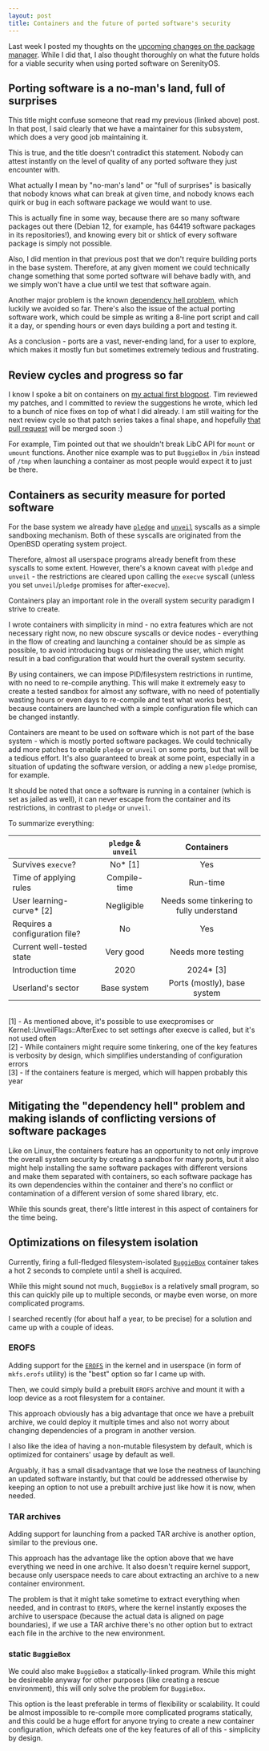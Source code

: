 ```yaml
---
layout: post
title: Containers and the future of ported software's security
---
```


Last week I posted my thoughts on the [upcoming changes on the package manager](https://supercomputer7.github.io/SerenityOS-Package-Manager-part1/).
While I did that, I also thought thoroughly on what the future holds for a viable security when using ported software on SerenityOS.

## Porting software is a no-man's land, full of surprises

This title might confuse someone that read my previous (linked above) post. In that post, I said clearly that
we have a maintainer for this subsystem, which does a very good job maintaining it.

This is true, and the title doesn't contradict this statement. Nobody can attest instantly on the level of quality of any ported software they just encounter with.

What actually I mean by "no-man's land" or "full of surprises" is basically that nobody knows what can break at given time, and nobody knows each quirk or bug in each software package we would want to use.

This is actually fine in some way, because there are so many software packages out there (Debian 12, for example, has 64419 software packages in its repositories!), and knowing every bit or shtick of every software package is simply not possible.

Also, I did mention in that previous post that we don't require building ports in the base system.
Therefore, at any given moment we could technically change something that some ported software will behave badly with, and we simply won't have a clue until we test that software again.

Another major problem is the known [dependency hell problem](https://en.wikipedia.org/wiki/Dependency_hell), which luckily we avoided so far. There's also the issue of the actual porting software work, which could be simple as
writing a 8-line port script and call it a day, or spending hours or even days building a port and testing it.

As a conclusion - ports are a vast, never-ending land, for a user to explore, which makes it mostly fun but sometimes extremely tedious and frustrating.

## Review cycles and progress so far

I know I spoke a bit on containers on [my actual first blogpost](https://supercomputer7.github.io/June-2024-Recent-changes-in-SerenityOS/). Tim reviewed my patches, and I committed to review the suggestions he wrote, which led to a bunch of nice fixes on top of what I did already.
I am still waiting for the next review cycle so that patch series takes a final shape, and hopefully [that pull request](https://github.com/SerenityOS/serenity/pull/22968) will be merged soon :)

For example, Tim pointed out that we shouldn't break LibC API for `mount` or `umount` functions.
Another nice example was to put `BuggieBox` in `/bin` instead of `/tmp` when launching a container
as most people would expect it to just be there.

## Containers as security measure for ported software

For the base system we already have [`pledge`](https://man.serenityos.org/man2/pledge.html) and [`unveil`](https://man.serenityos.org/man2/unveil.html) syscalls as a simple sandboxing mechanism. Both of these syscalls are originated from the OpenBSD operating system project.

Therefore, almost all userspace programs already benefit from these syscalls to some extent.
However, there's a known caveat with `pledge` and `unveil` - the restrictions are cleared upon calling the `execve`
syscall (unless you set `unveil`/`pledge` promises for after-`execve`).

Containers play an important role in the overall system security paradigm I strive to create.

I wrote containers with simplicity in mind - no extra features which are not necessary right now, no new obscure syscalls or device nodes - everything in the flow of creating and launching a container should be as simple as possible, to avoid introducing bugs or misleading the user, which might result in a bad configuration that would hurt the overall system security.

By using containers, we can impose PID/filesystem restrictions in runtime, with no need to re-compile anything. This will make it extremely easy to create a tested sandbox for almost any software, with no need of
potentially wasting hours or even days to re-compile and test what works best, because containers are launched with a simple configuration file which can be changed instantly.

Containers are meant to be used on software which is not part of the base system - which is mostly ported software packages. We could technically add more patches to enable `pledge` or `unveil` on some
ports, but that will be a tedious effort. It's also guaranteed to break at some point, especially in a situation of updating the software version, or adding a new `pledge` promise, for example.

It should be noted that once a software is running in a container (which is set as jailed as well), it can never escape from the container and its restrictions, in contrast to `pledge` or `unveil`.

To summarize everything:

|                                | `pledge` & `unveil`  | Containers |
|--------------------------------|:---------------------------:|:----------:|
| Survives `execve`?             | No* [1]              | Yes                      | 
| Time of applying rules         | Compile-time         | Run-time                 | 
| User learning-curve* [2]       | Negligible           | Needs some tinkering to fully understand  |
| Requires a configuration file? | No                   | Yes                             |
| Current well-tested state      | Very good            | Needs more testing              |
| Introduction time              | 2020                 | 2024* [3]                       |
| Userland's sector              | Base system          | Ports (mostly), base system     |

<div><br></div>
<div class="small-text">[1] - As mentioned above, it's possible to use <span class="small-code">execpromises</span> or <span class="small-code">Kernel::UnveilFlags::AfterExec</span> to set settings after <span class="small-code">execve</span> is called, but it's not used often</div>
<div class="small-text">[2] - While containers might require some tinkering, one of the key features is verbosity by design, which simplifies understanding of configuration errors</div>
<div class="small-text">[3] - If the containers feature is merged, which will happen probably this year</div>

## Mitigating the "dependency hell" problem and making islands of conflicting versions of software packages

Like on Linux, the containers feature has an opportunity to not only improve the overall system security by
creating a sandbox for many ports, but it also might help installing the same software packages
with different versions and make them separated with containers, so each software package has its own dependencies
within the container and there's no conflict or contamination of a different version of some shared library, etc.

While this sounds great, there's little interest in this aspect of containers for the time being.

## Optimizations on filesystem isolation

Currently, firing a full-fledged filesystem-isolated [`BuggieBox`](https://github.com/SerenityOS/serenity/tree/master/Userland/BuggieBox) container takes a hot 2 seconds to complete until a shell is acquired.

While this might sound not much, `BuggieBox` is a relatively small program, so this can quickly pile up to multiple seconds, or maybe even worse, on more complicated programs.

I searched recently (for about half a year, to be precise) for a solution and came up with a couple of ideas.

### EROFS

Adding support for the [`EROFS`](https://lwn.net/Articles/934047/) in the kernel and in userspace (in form of `mkfs.erofs` utility) is the "best" option so far I came up with.

Then, we could simply build a prebuilt `EROFS` archive and mount it with a loop device as a root filesystem
for a container.

This approach obviously has a big advantage that once we have a prebuilt archive, we could deploy it
multiple times and also not worry about changing dependencies of a program in another version.

I also like the idea of having a non-mutable filesystem by default, which is optimized for containers' usage by default as well.

Arguably, it has a small disadvantage that we lose the neatness of launching an updated software instantly, but that
could be addressed otherwise by keeping an option to not use a prebuilt archive just like how it is now, when needed.

### TAR archives

Adding support for launching from a packed TAR archive is another option, similar to the previous one.

This approach has the advantage like the option above that we have everything we need in one archive.
It also doesn't require kernel support, because only userspace needs to care about extracting an archive to a new container environment.

The problem is that it might take sometime to extract everything when needed, and in contrast to `EROFS`, where
the kernel instantly exposes the archive to userspace (because the actual data is aligned on page boundaries), if we use a TAR archive there's no other option but to extract each file in the archive to the new environment.

### static `BuggieBox`

We could also make `BuggieBox` a statically-linked program. While this might be desireable anyway for other purposes (like creating a rescue environment), this will only solve the problem for `BuggieBox`.

This option is the least preferable in terms of flexibility or scalability. It could be almost impossible to re-compile more complicated programs statically, and this could be a huge effort for anyone trying to create a new container configuration, which defeats one of the key features of all of this - simplicity by design.
